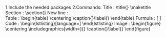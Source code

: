 1.Include the needed packages
2.Commands:
Title : \title{}
          \maketitle
Section : \section{}
New line : \
Table : \begin{table}
           \centering
           \caption{}\label{}
        \end{table}
Furmula : \[  \]
Code : \begin{lstlisting}[language=]
       \end{lstlisting}
Image : \begin{figure}
            \centering
            \includegraphics[width=]{}
            \caption{}\label{}
        \end{figure}
